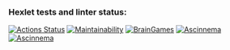 ### Hexlet tests and linter status:
[![Actions Status](https://github.com/Nemial/frontend-project-lvl1/workflows/hexlet-check/badge.svg)](https://github.com/Nemial/frontend-project-lvl1/actions)
[![Maintainability](https://api.codeclimate.com/v1/badges/44ef202a19336720694d/maintainability)](https://codeclimate.com/github/Nemial/frontend-project-lvl1/maintainability)
[![BrainGames](https://github.com/Nemial/frontend-project-lvl1/actions/workflows/nodejs.yml/badge.svg)](https://github.com/Nemial/frontend-project-lvl1/actions/workflows/nodejs.yml)
[![Ascinnema](https://asciinema.org/a/cguUCgjLoGdmX2TT2888sP2jx.png)](https://asciinema.org/a/cguUCgjLoGdmX2TT2888sP2jx)
[![Ascinnema](https://asciinema.org/a/bXrDUqeTCmdnzfpE5UBPhfm21.png)](https://asciinema.org/a/bXrDUqeTCmdnzfpE5UBPhfm21)
